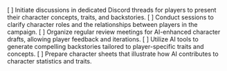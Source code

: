 [ ] Initiate discussions in dedicated Discord threads for players to present their character concepts, traits, and backstories.
[ ] Conduct sessions to clarify character roles and the relationships between players in the campaign.
[ ] Organize regular review meetings for AI-enhanced character drafts, allowing player feedback and iterations.
[ ] Utilize AI tools to generate compelling backstories tailored to player-specific traits and concepts.
[ ] Prepare character sheets that illustrate how AI contributes to character statistics and traits.